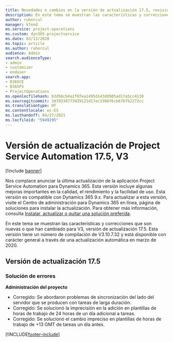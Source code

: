 ```yaml
---
title: Novedades o cambios en la versión de actualización 17.5, revisión, V3, de Project Service Automation
description: En este tema se muestran las características y correcciones que están disponibles en la versión de actualización 17.5, V3, de Project Service Automation.
author: ruhercul
manager: kfend
ms.service: project-operations
ms.custom: dyn365-projectservice
ms.date: 03/13/2020
ms.topic: article
ms.author: ruhercul
audience: Admin
search.audienceType:
- admin
- customizer
- enduser
search.app:
- D365CE
- D365PS
- ProjectOperations
ms.openlocfilehash: b3d58cb4a2f8fea1495d143dd985ad17a5cc4130
ms.sourcegitcommit: 3d78338773929121d17ec3386f6cb67bfb2272cc
ms.translationtype: HT
ms.contentlocale: es-ES
ms.lasthandoff: 04/27/2021
ms.locfileid: "5949295"
---
```

# <a name="project-service-automation-update-release-175-v3"></a>Versión de actualización de Project Service Automation 17.5, V3

[!include [banner](../includes/psa-now-project-operations.md)]

Nos complace anunciar la última actualización de la aplicación Project Service Automation para Dynamics 365. Esta versión incluye algunas mejoras importantes en la calidad, el rendimiento y la facilidad de uso.  Esta versión es compatible con Dynamics 365 9.x. Para actualizar a esta versión, visite el Centro de administración para Dynamics 365 en línea, página de soluciones para instalar la actualización. Para obtener más información, consulta [Instalar, actualizar o quitar una solución preferida](/power-platform/admin/install-remove-preferred-solution).

En este tema se muestran las características y correcciones que son nuevas o que han cambiado para V3, versión de actualización 17.5. Esta versión tiene un número de compilación de V3.10.7.32 y está disponible con carácter general a través de una actualización automática en marzo de 2020.


## <a name="update-release-175"></a>Versión de actualización 17.5

### <a name="bug-fixes"></a>Solución de errores


**Administración del proyecto**

- Corregido: Se abordaron problemas de sincronización del lado del servidor que se producen con tareas de larga duración.
- Corregido: Se solucionó la imprecisión en la adición en plantillas de horas de trabajo de 24 horas de un día adicional a tareas.
- Corregido: Se solucionó el cambio impreciso en plantillas de horas de trabajo de +13 GMT de tareas un día antes.



[!INCLUDE[footer-include](../includes/footer-banner.md)]